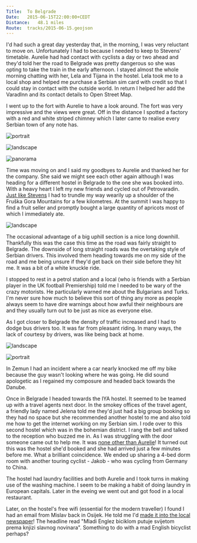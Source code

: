 ```yaml
---
Title:	To Belgrade
Date:	2015-06-15T22:00:00+CEDT
Distance:	48.1 miles
Route:	tracks/2015-06-15.geojson
---
```


I'd had such a great day yesterday that, in the morning, I was very reluctant to move on. Unfortunately I had to because I needed to keep to Stevens' timetable. Aurelie had had contact with cyclists a day or two ahead and they'd told her the road to Belgrade was pretty dangerous so she was opting to take the train in the early afternoon. I stayed almost the whole morning chatting with her, Lela and Tijana in the hostel. Lela took me to a local shop and helped me purchase a Serbian sim card with credit so that I could stay in contact with the outside world. In return I helped her add the VaradInn and its contact details to Open Street Map.

I went up to the fort with Aurelie to have a look around. The fort was very impressive and the views were great. Off in the distance I spotted a factory with a red and white striped chimney which I later came to realise every Serbian town of any note has.

![portrait](https://farm4.staticflickr.com/3687/18831346084_a49c6b6d0e.jpg "Petrovaradin")

![landscape](https://farm1.staticflickr.com/471/19458153041_7780f46f29.jpg "View across to Novi Sad")

![panorama](https://pbs.twimg.com/media/CHiNFUgWEAAENPR.jpg:large "View across the Danube")

Time was moving on and I said my goodbyes to Aurelie and thanked her for the company. She said we might see each other again although I was heading for a different hostel in Belgrade to the one she was booked into. With a heavy heart I left my new friends and cycled out of Petrovaradin. [Just like Stevens](http://www.strudel.org.uk/blog/stevens/000179.shtml) I had to trundle my way wearily up a shoulder of the Fru&scaron;ka Gora Mountains for a few kilometres. At the summit I was happy to find a fruit seller and promptly bought a large quantity of apricots most of which I immediately ate.

![landscape](https://farm1.staticflickr.com/321/19266336070_df450a4bc8.jpg "Fruit seller (lady on the right) with a customer (man on the left)")

The occasional advantage of a big uphill section is a nice long downhill. Thankfully this was the case this time as the road was fairly straight to Belgrade. The downside of long straight roads was the overtaking style of Serbian drivers. This involved them heading towards me on my side of the road and me being unsure if they'd get back on their side before they hit me. It was a bit of a white knuckle ride. 

I stopped to rest in a petrol station and a local (who is friends with a Serbian player in the UK football Premiership) told me I needed to be wary of the crazy motorists. He particularly warned me about the Bulgarians and Turks. I'm never sure how much to believe this sort of thing any more as people always seem to have dire warnings about how awful their neighbours are and they usually turn out to be just as nice as everyone else.

As I got closer to Belgrade the density of traffic increased and I had to dodge bus drivers too. It was far from pleasant riding. In many ways, the lack of courtesy by drivers, was like being back at home.

![landscape](https://farm4.staticflickr.com/3691/18831411734_2f9a27b63f.jpg "Heading south from Novi Sad")

![portrait](https://farm4.staticflickr.com/3771/19453916885_6bfb85e383.jpg "Zemun")

In Zemun I had an incident where a car nearly knocked me off my bike because the guy wasn't looking where he was going. He did sound apologetic as I regained my composure and headed back towards the Danube.

Once in Belgrade I headed towards the IYA hostel. It seemed to be teamed up with a travel agents next door. In the smokey offices of the travel agent, a friendly lady named Jelena told me they'd just had a big group booking so they had no space but she recommended another hostel to me and also told me how to get the internet working on my Serbian sim. I rode over to this second hostel which was in the bohemian district. I rang the bell and talked to the reception who buzzed me in. As I was struggling with the door someone came out to help me. It was [none other than Aurelie](https://twitter.com/RTWbike/status/610493395539230720)! It turned out this was the hostel she'd booked and she had arrived just a few minutes before me. What a brilliant coincidence. We ended up sharing a 4-bed dorm room with another touring cyclist - Jakob - who was cycling from Germany to China. 

The hostel had laundry facilities and both Aurelie and I took turns in making use of the washing machine. I seem to be making a habit of doing laundry in European capitals. Later in the eveing we went out and got food in a local restaurant.

Later, on the hostel's free wifi (essential for the modern traveller) I found I had an email from Mislav back in Osijek. He told me I'd [made it into the local newspaper](http://www.glas-slavonije.hr/vijest.aspx?id=272322)! The headline read "Mladi Englez biciklom putuje svijetom prema knjizi slavnog novinara". Something to do with a mad English bicyclist perhaps?